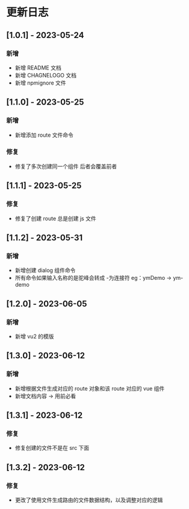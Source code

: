 # 更新日志

## [1.0.1] - 2023-05-24

### 新增

- 新增 README 文档
- 新增 CHAGNELOGO 文档
- 新增 npmignore 文件

## [1.1.0] - 2023-05-25

### 新增

- 新增添加 route 文件命令

### 修复

- 修复了多次创建同一个组件 后者会覆盖前者

## [1.1.1] - 2023-05-25

### 修复

- 修复了创建 route 总是创建 js 文件

## [1.1.2] - 2023-05-31

### 新增

- 新增创建 dialog 组件命令
- 所有命令如果输入名称的是驼峰会转成 -为连接符 eg：ymDemo -> ym-demo

## [1.2.0] - 2023-06-05

### 新增

- 新增 vu2 的模版

## [1.3.0] - 2023-06-12

### 新增

- 新增根据文件生成对应的 route 对象和该 route 对应的 vue 组件
- 新增文档内容 -> 用前必看

## [1.3.1] - 2023-06-12

### 修复

- 修复创建的文件不是在 src 下面

## [1.3.2] - 2023-06-12

### 修复

- 更改了使用文件生成路由的文件数据结构，以及调整对应的逻辑

